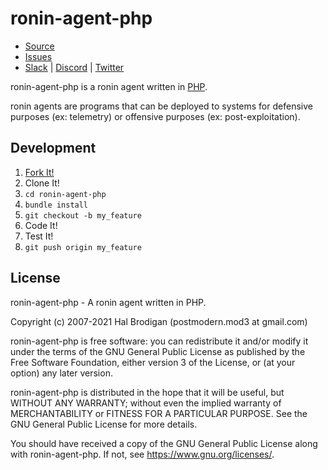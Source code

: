 # ronin-agent-php

* [Source](https://github.com/ronin-rb/ronin-agent-php)
* [Issues](https://github.com/ronin-rb/ronin-agent-php/issues)
* [Slack](https://ronin-rb.slack.com) |
  [Discord](https://discord.gg/6WAb3PsVX9) |
  [Twitter](https://twitter.com/ronin_rb)

ronin-agent-php is a ronin agent written in [PHP].

ronin agents are programs that can be deployed to systems for defensive purposes
(ex: telemetry) or offensive purposes (ex: post-exploitation).

## Development

1. [Fork It!](https://github.com/ronin-rb/ronin-agent-php/fork)
2. Clone It!
3. `cd ronin-agent-php`
4. `bundle install`
5. `git checkout -b my_feature`
6. Code It!
7. Test It!
8. `git push origin my_feature`

## License

ronin-agent-php - A ronin agent written in PHP.

Copyright (c) 2007-2021 Hal Brodigan (postmodern.mod3 at gmail.com)

ronin-agent-php is free software: you can redistribute it and/or modify
it under the terms of the GNU General Public License as published by
the Free Software Foundation, either version 3 of the License, or
(at your option) any later version.

ronin-agent-php is distributed in the hope that it will be useful,
but WITHOUT ANY WARRANTY; without even the implied warranty of
MERCHANTABILITY or FITNESS FOR A PARTICULAR PURPOSE.  See the
GNU General Public License for more details.

You should have received a copy of the GNU General Public License
along with ronin-agent-php.  If not, see <https://www.gnu.org/licenses/>.

[PHP]: https://php.net
